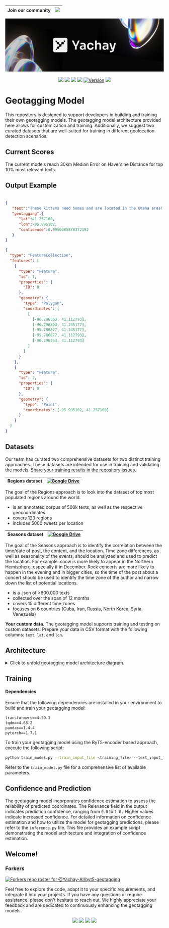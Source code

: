 |Join our community | <a href="https://discord.gg/msWFtcfmwe"><img src="https://img.shields.io/badge/Discord-%235865F2.svg?style=for-the-badge&logo=discord&logoColor=white"></img></a>|
| :------------ | :-------------------------------------------------------------------------------------------------------- |


![Cover](./yachay.png) 


<p align="center">
<a href="https://github.blog/2023-07-13-release-radar-spring-23/#yachay-ai-1-0"><img src="https://badges.frapsoft.com/os/v1/open-source.svg?v=103"></img></a>
<a href="https://huggingface.co/yachay"><img src="https://img.shields.io/badge/%F0%9F%A4%97%20Hugging%20Face-datasets-FCE205"></a>
<a href="www.python.org"><img src="https://img.shields.io/badge/Python-3776AB.svg?style=flat&logo=python&logoColor=white"></img></a>
<a href="https://pytorch.org"><img src="https://img.shields.io/badge/PyTorch-1.7.1-EE4C2C.svg?style=flat&logo=pytorch"></img></a>
<a href="https://github.com/Yachay-AI/byt5-geotagging/releases"><img alt="Version" src="https://img.shields.io/github/v/release/Yachay-AI/byt5-geotagging?include_prereleases"></a>
<a href="https://github.com/Yachay-AI/byt5-geotagging/blob/master/LICENSE.md"><img src="https://badgen.net/github/license/Yachay-AI/byt5-geotagging"></img></a>
</p> 



# Geotagging Model

This repository is designed to support developers in building and training their own geotagging models. The geotagging model architecture provided here allows for customization and training. Additionally, we suggest two curated datasets that are well-suited for training in different geolocation detection scenarios.

## Current Scores

The current models reach 30km Median Error on Haversine Distance for top 10% most relevant texts.

## Output Example

```json

{
   "text":"These kittens need homes and are located in the Omaha area! They have their shots and are spayed/neutered. They need to be gone by JAN 1st! Please Retweet to help spread the word!",
   "geotagging":{
      "lat":41.257160,
      "lon":-95.995102,
      "confidence":0.9950085878372192
   }
}
```

```geojson
{
  "type": "FeatureCollection",
  "features": [
    {
      "type": "Feature",
      "id": 1,
      "properties": {
        "ID": 0
      },
      "geometry": {
        "type": "Polygon",
        "coordinates": [
          [
            [-96.296363, 41.112793],
            [-96.296363, 41.345177],
            [-95.786877, 41.345177],
            [-95.786877, 41.112793],
            [-96.296363, 41.112793]
          ]
        ]
      }
    },
    {
      "type": "Feature",
      "id": 2,
      "properties": {
        "ID": 0
      },
      "geometry": {
        "type": "Point",
        "coordinates": [-95.995102, 41.257160]
      }
    }
  ]
}

```

## Datasets
Our team has curated two comprehensive datasets for two distinct training approaches. These datasets are intended for use in training and validating the models. [Share your training results in the repository issues](https://github.com/Yachay-AI/byt5-geotagging/issues). 

|Regions dataset| [![Google Drive](https://img.shields.io/badge/Google%20Drive-4285F4?style=for-the-badge&logo=googledrive&logoColor=white)](https://drive.google.com/file/d/1thkE-hgT3sDtZqILZH17Hyayy0hkk_jh/view?usp=share_link) |
| :------------ | :-------------------------------------------------------------------------------------------------------- |

The goal of the Regions approach is to look into the dataset of top most populated regions around the world.

- is an annotated corpus of 500k texts, as well as the respective geocoordinates
- covers 123 regions
- includes 5000 tweets per location


|Seasons dataset| [![Google Drive](https://img.shields.io/badge/Google%20Drive-4285F4?style=for-the-badge&logo=googledrive&logoColor=white)](https://drive.google.com/drive/folders/1P2QUGFBKaqdpZ4xAHmJMe2I57I94MJyO?usp=sharing) |
| :------------ | :-------------------------------------------------------------------------------------------------------- |

The goal of the Seasons approach is to identify the correlation between the time/date of post, the content, and the location. Time zone differences, as well as seasonality of the events, should be analyzed and used to predict the location. For example: snow is more likely to appear in the Northern Hemisphere, especially if in December. Rock concerts are more likely to happen in the evening and in bigger cities, so the time of the post about a concert should be used to identify the time zone of the author and narrow down the list of potential locations. 

- is a .json of >600.000 texts 
- collected over the span of 12 months
- covers 15 different time zones 
- focuses on 6 countries (Cuba, Iran, Russia, North Korea, Syria, Venezuela)

**Your custom data.** The geotagging model supports training and testing on custom datasets. Prepare your data in CSV format with the following columns: `text`, `lat`, and `lon`. 

## Architecture 
<details>
<summary>Click to unfold geotagging model architecture diagram. </summary>

```mermaid
%%{init:{'theme':'neutral'}}%%
flowchart TD
subgraph "ByT5 classifier"
  a("Input text") --> b("Input_ids")
subgraph "byt5(T5EncoderModel)"
  b("Input_ids")  --> c("byt5.encoder.inp_input_ids")
subgraph "byt5.encoder(T5Stack)"
  c("byt5.encoder.inp_input_ids")  --> d("byt5.encoder.embed_tokens") 
subgraph "byt5.encoder.embed_tokens (Embedding)"
  d("byt5.encoder.embed_tokens")  --> f("embedding")
  e("byt5.encoder.embed_tokens.inp_weights") --> f("embedding") --> g("byt5.encoder.embed_tokens.out_0")
end
  g("byt5.encoder.embed_tokens.out_0") --> h("byt5.encoder.dropout(Dropout)") --> i("byt5.encoder.block.0(T5Block)") --> j("byt5.encoder.block.1(T5Block)") & k("byt5.encoder.block.2-9(T5Block)") & l("byt5.encoder.block.10(T5Block)")
  j("byt5.encoder.block.1(T5Block)") --> k("byt5.encoder.block.2(T5Block)<br><br> ...<br><br>byt5.encoder.block.10(T5Block) ") --> l("byt5.encoder.block.11(T5Block)") --> m("byt5.encoder.final_layer_norm(T5LayerNorm)")
  m("byt5.encoder.final_layer_norm(T5LayerNorm)")-->n("byt5.encoder.dropout(Dropout)")--> o("byt5.encoder.out_0")
end
o("byt5.encoder.out_0") --> p("byt5.out_0")
end
p("byt5.out_0")-->q("(Linear)")
end
q("(Linear)") -->r("logits")
```
</details>

## Training
#### Dependencies
Ensure that the following dependencies are installed in your environment to build and train your geotagging model:

```
transformers==4.29.1
tqdm==4.63.2
pandas==1.4.4
pytorch==1.7.1
```

To train your geotagging model using the ByT5-encoder based approach, execute the following script:

```bash
python train_model.py --train_input_file <training_file> --test_input_file <test_file> --do_train true --do_test true --load_clustering .
```

Refer to the `train_model.py` file for a comprehensive list of available parameters.

## Confidence and Prediction 
The geotagging model incorporates confidence estimation to assess the reliability of predicted coordinates. The Relevance field in the output indicates prediction confidence, ranging from `0.0` to `1.0.` Higher values indicate increased confidence.
 For detailed information on confidence estimation and how to utilize the model for geotagging predictions, please refer to the `inference.py` file. This file provides an example script demonstrating the model architecture and integration of confidence estimation.

## Welcome!
### Forkers
[![Forkers repo roster for @Yachay-AI/byt5-geotagging](https://reporoster.com/forks/Yachay-AI/byt5-geotagging)](https://github.com/Yachay-AI/byt5-geotagging/network/members)

Feel free to explore the code, adapt it to your specific requirements, and integrate it into your projects. If you have any questions or require assistance, please don't hesitate to reach out. We highly appreciate your feedback and are dedicated to continuously enhancing the geotagging models.
 
<p align="center"> 
<a href="https://www.reddit.com/user/yachay_ai/"><img src="https://img.shields.io/badge/Reddit-%23FF4500.svg?style=for-the-badge&logo=Reddit&logoColor=white"></img></a>  
<a href="https://twitter.com/YachayAi"><img src="https://img.shields.io/badge/Twitter-%231DA1F2.svg?style=for-the-badge&logo=Twitter&logoColor=white"></img></a>  
<a href="https://yachay.hashnode.dev/"><img src="https://img.shields.io/badge/Hashnode-2962FF?style=for-the-badge&logo=hashnode&logoColor=white"></img></a>  
<a href="https://dev.to/yachayai"><img src="https://img.shields.io/badge/dev.to-0A0A0A?style=for-the-badge&logo=dev.to&logoColor=white"></img></a>  
</p>


